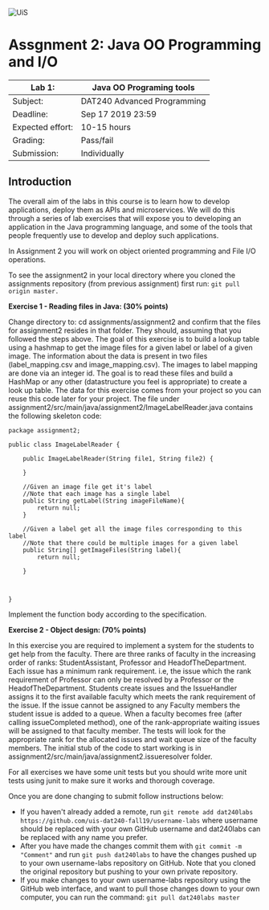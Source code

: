 ![UiS](https://www.uis.no/getfile.php/13391907/Biblioteket/Logo%20og%20veiledninger/UiS_liggende_logo_liten.png)

# Assgnment 2: Java OO Programming and I/O

| Lab 1:		| Java OO Programing tools		|
| -------------------- 	| ------------------------------------- |
| Subject: 		| DAT240 Advanced Programming 		|
| Deadline:		| Sep 17 2019 23:59			|
| Expected effort:	| 10-15 hours 				|
| Grading: 		| Pass/fail 				|
| Submission: 		| Individually				|


## Introduction

The overall aim of the labs in this course is to learn how to develop applications,
deploy them as APIs and microservices. We will do this through a series of
lab exercises that will expose you to developing an application in the Java programming language, and some of
the tools that people frequently use to develop and deploy such applications. 

In Assignment 2 you will work on object oriented programming and File I/O operations.



To see the assignment2 in your local directory where you cloned the assignments repository (from previous assignment) first run:
```git pull origin master.```



**Exercise 1 - Reading files in Java: (30% points)**

Change directory to: cd assignments/assignment2 and confirm that the files for assignment2 resides in that folder. They should, assuming that you followed the steps above. The goal of this exercise is to build a lookup table using a hashmap to get the image files for a given label or label of a given image. The information about the data is present in two files (label_mapping.csv and image_mapping.csv). The images to label mapping are done via an integer id. The goal is to read these files and build a HashMap or any other (datastructure you feel is appropriate) to create a look up table. The data for this exercise comes from your project so you can reuse this code later for your project. The file under assignment2/src/main/java/assignment2/ImageLabelReader.java contains the following skeleton code:

```
package assignment2;

public class ImageLabelReader {

	public ImageLabelReader(String file1, String file2) {
		
	}
     	
	//Given an image file get it's label
	//Note that each image has a single label
	public String getLabel(String imageFileName){
		return null;
	}
	
	//Given a label get all the image files corresponding to this label
	//Note that there could be multiple images for a given label
	public String[] getImageFiles(String label){
		return null;
	
	}
	
	
	
}

```

 Implement the function body according to the specification. 
 
 **Exercise 2 - Object design: (70% points)**
 
In this exercise you are required to implement a system for the students to get help from the faculty. There are three ranks of faculty in the increasing order of ranks: StudentAssistant, Professor and HeadofTheDepartment. Each issue has a minimum rank requirement. i.e, the issue which the rank requirement of Professor can only be resolved by a Professor or the HeadofTheDepartment. Students create issues and the IssueHandler assigns it to the first available faculty which meets the rank requirement of the issue. If the issue cannot be assigned to any Faculty members the student issue is added to a queue. When a faculty becomes free (after calling issueCompleted method), one of the rank-appropriate waiting issues will be assigned to that faculty member. The tests will look for the appropriate rank for the allocated issues and wait queue size of the faculty members. The initial stub of the code to start working is in assignment2/src/main/java/assignment2.issueresolver folder.


 
  
For all exercises we have some unit tests but you should write more unit tests using junit to make sure it works and thorough coverage.

Once you are done changing to submit follow instructions below:

- If you haven't already added a remote, run ```git remote add dat240labs https://github.com/uis-dat240-fall19/username-labs``` where username should be replaced with your own GitHub username and dat240labs can be replaced with any name you prefer.
- After you have made the changes commit them with ```git commit -m "Comment"``` and run ```git push dat240labs``` to have the changes pushed up to your own username-labs repository on GitHub. Note that you cloned the original repository but pushing to your own private repository.
- If you make changes to your own username-labs repository using the GitHub web interface, and want to pull those changes down to your own computer, you can run the command:
```git pull dat240labs master```

